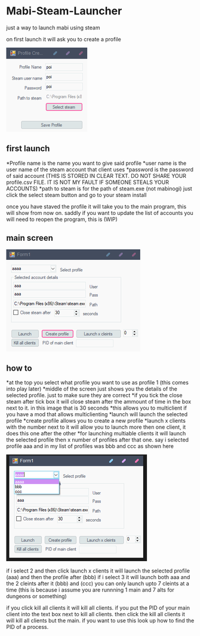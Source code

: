 # Mabi-Steam-Launcher
just a way to launch mabi using steam 

on first launch it will ask you to create a profile


![Preview](createprofile.png)

## first launch
*Profile name is the name you want to give said profile
*user name is the user name of the steam account that client uses
*password is the password of said account (THIS IS STORED IN CLEAR TEXT. DO NOT SHARE YOUR profile.csv FILE. IT IS NOT MY FAULT IF SOMEONE STEALS YOUR ACCOUNTS)
*path to steam is for the path of steam.exe (not mabinogi) just click the select steam button and go to your steam install

once you have staved the profile it will take you to the main program, this will show from now on.
saddly if you want to update the list of accounts you will need to reopen the program, this is (WIP)


## main screen
![Preview](mainscreen.png)

## how to
*at the top you select what profile you want to use as profile 1 (this comes into play later)
*middle of the screen just shows you the details of the selected profile. just to make sure they are correct
*if you tick the close steam after tick box it will close steam after the ammount of time in the box next to it. in this image that is 30 seconds
*this allows you to multiclient if you have a mod that allows multiclienting
*launch will launch the selected profile
*create profile allows you to create a new profile
*launch x clients with the number next to it will allow you to launch more then one client, it does this one after the other
*for launching multiable clients it will launch the selected profile then x number of profiles after that one.
say i selected profile aaa and in my list of profiles was bbb and ccc as shown here


![Preview](more.png)

if i select 2 and then click launch x clients it will launch the selected profile (aaa) and then the profile after (bbb) 
if i select 3 it will launch both aaa and the 2 cleints after it (bbb) and (ccc)
you can only launch upto 7 cleints at a time (this is because i assume you are runnning 1 main and 7 alts for dungeons or something)

if you click kill all clients it will kill all clients.
if you put the PID of your main client into the text box next to kill all clients. then click the kill all clients it will kill all clients but the main.
if you want to use this look up how to find the PID of a process. 

